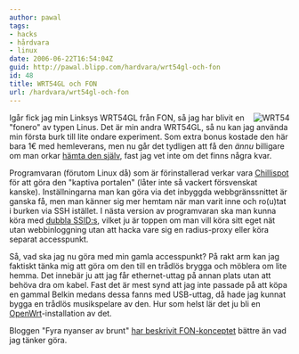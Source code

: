 ```yaml
---
author: pawal
tags:
- hacks
- hårdvara
- linux
date: 2006-06-22T16:54:04Z
guid: http://pawal.blipp.com/hardvara/wrt54gl-och-fon
id: 48
title: WRT54GL och FON
url: /hardvara/wrt54gl-och-fon
---
```


<img align="right" class="alignright" title="WRT54" alt="WRT54"
src="http://blipp.com/misc/wrt54g.jpg" />Igår fick jag min Linksys
WRT54GL från <a xhref="http://en.fon.com/">FON</a>, så jag har blivit
en "fonero" av typen Linus. Det är min andra WRT54GL, så nu kan jag
använda min första burk till lite ondare experiment. Som extra bonus
kostade den här bara 1€ med hemleverans, men nu går det tydligen att
få den <em>ännu</em> billigare om man orkar <a
href="http://blog.fon.com/se/archive/foneros/fler-gratis-fonroutrar-till-dem-som-bor-i-stockholm.html">hämta
den själv</a>, fast jag vet inte om det finns några kvar.

Programvaran (förutom Linux då) som är förinstallerad verkar vara <a
href="http://www.chillispot.org/">Chillispot</a> för att göra den
"kaptiva portalen" (låter inte så vackert försvenskat
kanske). Inställningarna man kan göra via det inbyggda
webbgränssnittet är ganska få, men man känner sig mer hemtam när man
varit inne och ro(u)tat i burken via SSH istället. I nästa version av
programvaran ska man kunna köra med <a
href="http://blog.fon.com/en/archive/technology/two-ssids-just-what-you-asked-for.html">dubbla
SSID:s</a>, vilket ju är toppen om man vill köra sitt eget nät utan
webbinloggning utan att hacka vare sig en radius-proxy eller köra
separat accesspunkt.

Så, vad ska jag nu göra med min gamla accesspunkt? På rakt arm kan jag
faktiskt tänka mig att göra om den till en trådlös brygga och möblera
om lite hemma. Det innebär ju att jag får ethernet-uttag på annan
plats utan att behöva dra om kabel. Fast det är mest synd att jag inte
passade på att köpa en gammal Belkin medans dessa fanns med USB-uttag,
då hade jag kunnat bygga en trådlös musikspelare av den. Hur som helst
lär det ju bli en <a
href="http://wiki.openwrt.org/">OpenWrt</a>-installation av det.

Bloggen "Fyra nyanser av brunt" <a
href="https://fyranyanser.se/2006/05/30/fon-vill-gora-varlden-tradlos-med-wifi-teknik/">har
beskrivit FON-konceptet</a> bättre än vad jag tänker göra.
